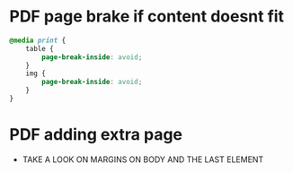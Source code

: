 # PDF page brake if content doesnt fit
```css
@media print {
    table {
        page-break-inside: avoid;
    }
    img {
        page-break-inside: avoid;
    }
}
```

# PDF adding extra page 
 - TAKE A LOOK ON MARGINS ON BODY AND THE LAST ELEMENT
